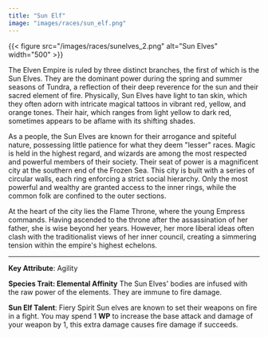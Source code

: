 ```yaml
---
title: "Sun Elf"
image: "images/races/sun_elf.png"
---
```

{{< figure src="/images/races/sunelves_2.png" alt="Sun Elves" width="500" >}}

The Elven Empire is ruled by three distinct branches, the first of which is the Sun Elves. They are the dominant power during the spring and summer seasons of Tundra, a reflection of their deep reverence for the sun and their sacred element of fire. Physically, Sun Elves have light to tan skin, which they often adorn with intricate magical tattoos in vibrant red, yellow, and orange tones. Their hair, which ranges from light yellow to dark red, sometimes appears to be aflame with its shifting shades.

As a people, the Sun Elves are known for their arrogance and spiteful nature, possessing little patience for what they deem "lesser" races. Magic is held in the highest regard, and wizards are among the most respected and powerful members of their society. Their seat of power is a magnificent city at the southern end of the Frozen Sea. This city is built with a series of circular walls, each ring enforcing a strict social hierarchy. Only the most powerful and wealthy are granted access to the inner rings, while the common folk are confined to the outer sections.

At the heart of the city lies the Flame Throne, where the young Empress commands. Having ascended to the throne after the assassination of her father, she is wise beyond her years. However, her more liberal ideas often clash with the traditionalist views of her inner council, creating a simmering tension within the empire's highest echelons.

---

**Key Attribute**: Agility

 **Species Trait: Elemental Affinity**
	The Sun Elves' bodies are infused with the raw power of the elements. They are immune to fire damage.

 **Sun Elf Talent**: Fiery Spirit
	 Sun elves are known to set their weapons on fire in a fight. You may spend 1 **WP** to increase the base attack and damage of your weapon by 1, this extra damage causes fire damage if succeeds.
